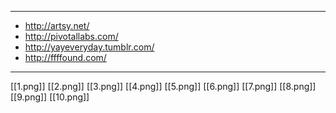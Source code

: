 
***

* http://artsy.net/
* http://pivotallabs.com/
* http://yayeveryday.tumblr.com/
* http://ffffound.com/


***

[[1.png]]
[[2.png]]
[[3.png]]
[[4.png]]
[[5.png]]
[[6.png]]
[[7.png]]
[[8.png]]
[[9.png]]
[[10.png]]
